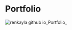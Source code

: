 # Portfolio
![renkayla github io_Portfolio_](https://user-images.githubusercontent.com/116777951/223299720-4f9b2bb6-09e7-440d-94d4-043c5682956a.png)
